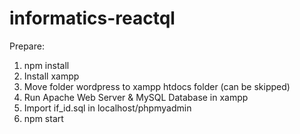 # informatics-reactql

Prepare:
1. npm install
2. Install xampp
3. Move folder wordpress to xampp htdocs folder (can be skipped)
4. Run Apache Web Server & MySQL Database in xampp
5. Import if_id.sql in localhost/phpmyadmin
6. npm start
